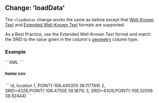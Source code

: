 Change: 'loadData'
-------------------
The <code>&lt;loadData></code> change works the same as before except that
[Well-Known Text](http://en.wikipedia.org/wiki/Well-known_text) and 
[Extended Well-Known Text](http://postgis.org/docs/ST_GeomFromEWKT.html) formats are supported.

As a Best Practice, use the Extended Well-Known Text format and match the SRID to the value given 
in the column's <a href="geometry_data_type.html">geometry</a> column type.

<h3>Example</h3>
```XML
<changeSet id="1" author="bob">
   <loadData tableName="home" file="home.csv">
      <column name="id" type="numeric"/>
   </loadData>
</changeSet>
```

<h5>home.csv</h5>
```
id, location
1, POINT(-106.445305 39.117769)
2, SRID=4326;POINT(-106.47556 39.1875)
3, SRID=4326;POINT(-106.32056 38.92444)
```